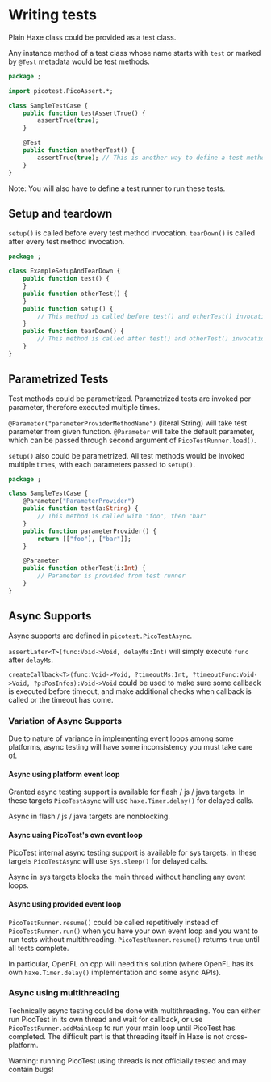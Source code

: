 # Writing tests

Plain Haxe class could be provided as a test class.

Any instance method of a test class whose name starts with ```test``` or marked by ```@Test``` metadata would be test methods.

```haxe
package ;

import picotest.PicoAssert.*;

class SampleTestCase {
    public function testAssertTrue() {
        assertTrue(true);
    }

    @Test
    public function anotherTest() {
        assertTrue(true); // This is another way to define a test method 
    }
}
```

Note: You will also have to define a test runner to run these tests.


## Setup and teardown

```setup()``` is called before every test method invocation.
```tearDown()``` is called after every test method invocation.

```haxe
package ;

class ExampleSetupAndTearDown {
    public function test() {
    }
    public function otherTest() {
    }
    public function setup() {
        // This method is called before test() and otherTest() invocation 
    }
    public function tearDown() {
        // This method is called after test() and otherTest() invocation 
    }
}
```


## Parametrized Tests

Test methods could be parametrized.
Parametrized tests are invoked per parameter, therefore executed multiple times. 

```@Parameter("parameterProviderMethodName")``` (literal String) will take test parameter from given function.
```@Parameter``` will take the default parameter, which can be passed through second argument of ```PicoTestRunner.load()```. 

```setup()``` also could be parametrized.
All test methods would be invoked multiple times, with each parameters passed to ```setup()```.

```haxe
package ;

class SampleTestCase {
    @Parameter("ParameterProvider")
    public function test(a:String) {
        // This method is called with "foo", then "bar"
    }
    public function parameterProvider() {
        return [["foo"], ["bar"]];
    }

    @Parameter
    public function otherTest(i:Int) {
        // Parameter is provided from test runner 
    }
}
```


## Async Supports

Async supports are defined in ```picotest.PicoTestAsync```.

```assertLater<T>(func:Void->Void, delayMs:Int)``` will simply execute ```func``` after ```delayMs```.

```createCallback<T>(func:Void->Void, ?timeoutMs:Int, ?timeoutFunc:Void->Void, ?p:PosInfos):Void->Void```
could be used to make sure some callback is executed before timeout,
and make additional checks when callback is called or the timeout has come. 


### Variation of Async Supports

Due to nature of variance in implementing event loops among some platforms,
async testing will have some inconsistency you must take care of.


#### Async using platform event loop

Granted async testing support is available for flash / js / java targets.
In these targets ```PicoTestAsync``` will use ```haxe.Timer.delay()``` for delayed calls.

Async in flash / js / java targets are nonblocking.


#### Async using PicoTest's own event loop

PicoTest internal async testing support is available for sys targets.
In these targets ```PicoTestAsync``` will use ```Sys.sleep()``` for delayed calls.

Async in sys targets blocks the main thread without handling any event loops.


#### Async using provided event loop

```PicoTestRunner.resume()``` could be called repetitively instead of ```PicoTestRunner.run()```
when you have your own event loop and you want to run tests without multithreading.
```PicoTestRunner.resume()``` returns ```true``` until all tests complete.

In particular, OpenFL on cpp will need this solution
(where OpenFL has its own ```haxe.Timer.delay()``` implementation and some async APIs).


### Async using multithreading

Technically async testing could be done with multithreading.
You can either run PicoTest in its own thread and wait for callback,
or use ```PicoTestRunner.addMainLoop``` to run your main loop until PicoTest has completed.
The difficult part is that threading itself in Haxe is not cross-platform.

Warning: running PicoTest using threads is not officially tested and may contain bugs!

